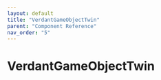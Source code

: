 ```yaml
---
layout: default
title: "VerdantGameObjectTwin"
parent: "Component Reference"
nav_order: "5"
---
```



# VerdantGameObjectTwin

